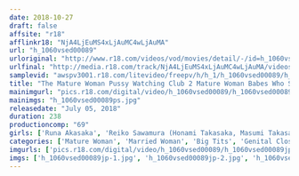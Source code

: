 ```yaml
---
date: 2018-10-27
draft: false
affsite: "r18"
afflinkr18: "NjA4LjEuMS4xLjAuMC4wLjAuMA"
url: "h_1060vsed00089"
urloriginal: "http://www.r18.com/videos/vod/movies/detail/-/id=h_1060vsed00089"
urlfinal: "http://media.r18.com/track/NjA4LjEuMS4xLjAuMC4wLjAuMA/videos/vod/movies/detail/-/id=h_1060vsed00089"
samplevid: "awspv3001.r18.com/litevideo/freepv/h/h_1/h_1060vsed00089/h_1060vsed00089_dmb_w.mp4"
title: "The Mature Woman Pussy Watching Club 2 Mature Woman Babes Who Spread Their Pussies Open Wide And Beg For Cock"
mainimgurl: "pics.r18.com/digital/video/h_1060vsed00089/h_1060vsed00089ps.jpg"
mainimgs: "h_1060vsed00089ps.jpg"
releasedate: "July 05, 2018"
duration: 238
productioncomp: "69"
girls: ['Runa Akasaka', 'Reiko Sawamura (Honami Takasaka, Masumi Takasaka)', 'Hitomi Enjoji', 'Maki Hojo', 'Taeko Akiyoshi', 'Sakura Hanatsuki', 'Emiko Nara', 'Rie Takeuchi', 'Yuriko Hayakawa', 'Michiko Toyooka']
categories: ['Mature Woman', 'Married Woman', 'Big Tits', 'Genital Close-Up', 'Nymphomaniac', 'Over 4 Hours']
imgurls: ['pics.r18.com/digital/video/h_1060vsed00089/h_1060vsed00089jp-1.jpg', 'pics.r18.com/digital/video/h_1060vsed00089/h_1060vsed00089jp-2.jpg', 'pics.r18.com/digital/video/h_1060vsed00089/h_1060vsed00089jp-3.jpg', 'pics.r18.com/digital/video/h_1060vsed00089/h_1060vsed00089jp-4.jpg', 'pics.r18.com/digital/video/h_1060vsed00089/h_1060vsed00089jp-5.jpg', 'pics.r18.com/digital/video/h_1060vsed00089/h_1060vsed00089jp-6.jpg', 'pics.r18.com/digital/video/h_1060vsed00089/h_1060vsed00089jp-7.jpg', 'pics.r18.com/digital/video/h_1060vsed00089/h_1060vsed00089jp-8.jpg', 'pics.r18.com/digital/video/h_1060vsed00089/h_1060vsed00089jp-9.jpg', 'pics.r18.com/digital/video/h_1060vsed00089/h_1060vsed00089jp-10.jpg', 'pics.r18.com/digital/video/h_1060vsed00089/h_1060vsed00089jp-11.jpg', 'pics.r18.com/digital/video/h_1060vsed00089/h_1060vsed00089jp-12.jpg', 'pics.r18.com/digital/video/h_1060vsed00089/h_1060vsed00089jp-13.jpg', 'pics.r18.com/digital/video/h_1060vsed00089/h_1060vsed00089jp-14.jpg', 'pics.r18.com/digital/video/h_1060vsed00089/h_1060vsed00089jp-15.jpg', 'pics.r18.com/digital/video/h_1060vsed00089/h_1060vsed00089jp-16.jpg', 'pics.r18.com/digital/video/h_1060vsed00089/h_1060vsed00089jp-17.jpg', 'pics.r18.com/digital/video/h_1060vsed00089/h_1060vsed00089jp-18.jpg', 'pics.r18.com/digital/video/h_1060vsed00089/h_1060vsed00089jp-19.jpg', 'pics.r18.com/digital/video/h_1060vsed00089/h_1060vsed00089jp-20.jpg']
imgs: ['h_1060vsed00089jp-1.jpg', 'h_1060vsed00089jp-2.jpg', 'h_1060vsed00089jp-3.jpg', 'h_1060vsed00089jp-4.jpg', 'h_1060vsed00089jp-5.jpg', 'h_1060vsed00089jp-6.jpg', 'h_1060vsed00089jp-7.jpg', 'h_1060vsed00089jp-8.jpg', 'h_1060vsed00089jp-9.jpg', 'h_1060vsed00089jp-10.jpg', 'h_1060vsed00089jp-11.jpg', 'h_1060vsed00089jp-12.jpg', 'h_1060vsed00089jp-13.jpg', 'h_1060vsed00089jp-14.jpg', 'h_1060vsed00089jp-15.jpg', 'h_1060vsed00089jp-16.jpg', 'h_1060vsed00089jp-17.jpg', 'h_1060vsed00089jp-18.jpg', 'h_1060vsed00089jp-19.jpg', 'h_1060vsed00089jp-20.jpg']
---
```

